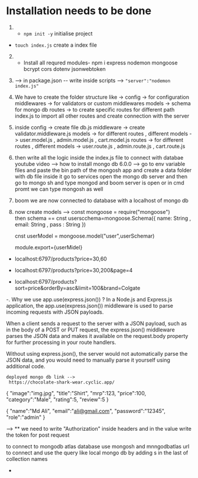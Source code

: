 # Installation needs to be done

1. - `npm init -y` initialise project
- `touch index.js` create a index file
2. - Install all requred modules- npm i express nodemon mongoose bcrypt cors dotenv jsonwebtoken

 3.  --> in package.json -- write inside scripts --> `"server":"nodemon index.js"`

 4. We have to create the folder structure like ->
 config -> for configuration 
 middlewares -> for validators or custom middlewares
 models -> schema for mongo db
 routes -> to create specific routes for different path
 index.js to import all other routes and create connection with the server

 5. inside config -> create file db.js 
     middleware   -> create validator.middleware.js 
     models -> for different routes , different models ->
      user.model.js , admin.model.js , cart.model.js
       routes -> for different routes , different models ->
      user.route.js , admin.route.js , cart.route.js

 6. then write all the logic inside the index.js file to connect with databae 
    youtube video --> how to install mongo db 6.0.0 --> 
    go to env variable files and paste the bin path of the mongosh app and create a data folder with db file inside it 
    go to services open the mongo db server and then go to mongo sh and type mongod and boom server is open or in cmd promt we can type mongosh as well 

7. boom we are now connected to database with a localhost of mongo db

8. now create models --> const mongoose = require("mongoose")  
   then schema ==
   cnst userscchema=mongoose.Schema({
    name:  String ,
     email:  String  ,
     pass :  String 
   })

   cnst userModel = mongoose.model("user",userSchemar)

   module.export={userMidel}
 
- localhost:6797/products?price=30,60

- localhost:6797/products?price=30,200&page=4

- localhost:6797/products?sort=price&orderBy=asc&limit=100&brand=Colgate

-. Why we use app.use(express.json()) ? 
 In a Node.js and Express.js application, the app.use(express.json()) middleware is used to parse incoming requests with JSON payloads.

When a client sends a request to the server with a JSON payload, such as in the body of a POST or PUT request, the express.json() middleware parses the JSON data and makes it available on the request.body property for further processing in your route handlers.

Without using express.json(), the server would not automatically parse the JSON data, and you would need to manually parse it yourself using additional code.

    deployed mongo db link --> 
     https://chocolate-shark-wear.cyclic.app/


{
    "image":"img.jpg",
    "title":"Shirt",
    "mrp":123,
    "price":100,
    "category":"Male",
    "rating":5,
    "review":5
}

{
    "name":"Md Ali",
    "email":"ali@gmail.com",
    "password":"12345",
    "role":"admin"
}


  --> ** we need to write "Authorization" inside headers and in the value write the token for post request

  to connect to mongodb atlas database use mongosh and mnngodbatlas url to connect and use the query like local mongo db by adding s in the last of collection names 

  



- 